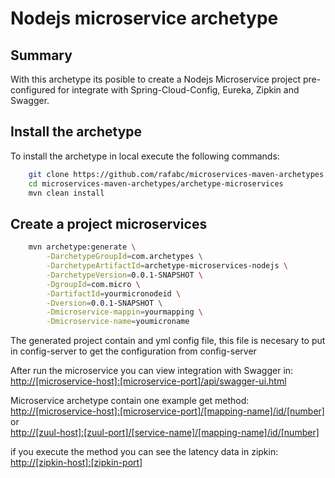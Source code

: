 Nodejs microservice archetype
======================================

Summary
-------
With this archetype its posible to create a Nodejs Microservice project pre-configured for integrate with Spring-Cloud-Config, Eureka, Zipkin and Swagger.

Install the archetype
-------------
To install the archetype in local execute the following commands:

```bash
    git clone https://github.com/rafabc/microservices-maven-archetypes.git
    cd microservices-maven-archetypes/archetype-microservices
    mvn clean install
```

Create a project microservices
----------------

```bash
    mvn archetype:generate \
        -DarchetypeGroupId=com.archetypes \
        -DarchetypeArtifactId=archetype-microservices-nodejs \
        -DarchetypeVersion=0.0.1-SNAPSHOT \
        -DgroupId=com.micro \
        -DartifactId=yourmicronodeid \
        -Dversion=0.0.1-SNAPSHOT \
		-Dmicroservice-mappin=yourmapping \
		-Dmicroservice-name=youmicroname
```

The generated project contain and yml config file, this file is necesary to put in config-server to get the configuration from config-server

After run the microservice you can view integration with Swagger in:
<br><http://[microservice-host]:[microservice-port]/api/swagger-ui.html>

Microservice archetype contain one example get method:
<br><http://[microservice-host]:[microservice-port]/[mapping-name]/id/[number]> or
<br><http://[zuul-host]:[zuul-port]/[service-name]/[mapping-name]/id/[number]>

if you execute the method you can see the latency data in zipkin:
<br><http://[zipkin-host]:[zipkin-port]>
